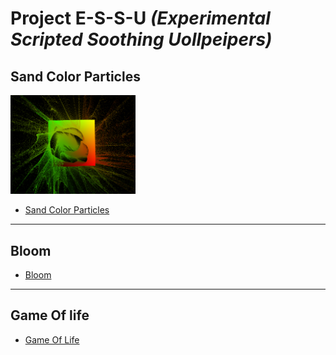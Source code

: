 # Project E-S-S-U _(Experimental Scripted Soothing Uollpeipers)_


## Sand Color Particles
<img src="/assets/images/readme/gpuParticles.png" alt="drawing" width="200"/>

- [Sand Color Particles](https://drs-wallpapers.netlify.app/?scene=gpuParticles&sqCount=600)




---
## Bloom

- [Bloom](https://drs-wallpapers.netlify.app/?scene=bloom)
---
## Game Of life

- [Game Of Life](https://drs-wallpapers.netlify.app/?scene=gameOfLife)


